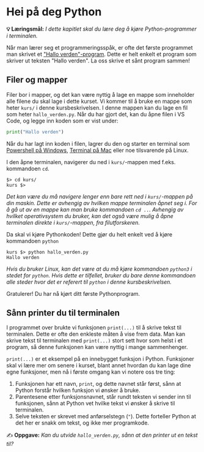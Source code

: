 Hei på deg Python
=================
**💡 Læringsmål:** _I dette kapitlet skal du lære deg å kjøre Python-programmer i terminalen._

Når man lærer seg et programmeringsspåk, er ofte det første programmet man skrivet et ["Hallo verden"-program](https://en.wikipedia.org/wiki/%22Hello,_World!%22_program). Dette er helt enkelt et program som skriver ut teksten "Hallo verden". La oss skrive et sånt program sammen!

Filer og mapper
---------------
Filer bor i mapper, og det kan være nyttig å lage en mappe som inneholder alle filene du skal lage i dette kurset. Vi kommer til å bruke en mappe som heter `kurs/` i denne kursbeskrivelsen. I denne mappen kan du lage en fil som heter `hallo_verden.py`. Når du har gjort det, kan du åpne filen i VS Code, og legge inn koden som er vist under:

```python
print("Hallo verden")
```

Når du har lagt inn koden i filen, lagrer du den og starter en terminal som [Powershell på Windows](https://learn.microsoft.com/en-us/powershell/scripting/windows-powershell/starting-windows-powershell), [Terminal på Mac](https://support.apple.com/guide/terminal/open-or-quit-terminal-apd5265185d-f365-44cb-8b09-71a064a42125/mac) eller noe tilsvarende på Linux.

I den åpne terminalen, navigerer du ned i `kurs/`-mappen med f.eks. kommandoen `cd`.

```shell
$> cd kurs/
kurs $>
```

_Det kan være du må navigere lenger enn bare rett ned i `kurs/`-mappen på din maskin. Dette er avhengig av hvilken mappe terminalen åpnet seg i. For å gå ut av en mappe kan man bruke kommandoen `cd ..`. Avhengig av hvilket operativsystem du bruker, kan det også være mulig å åpne terminalen direkte i `kurs/`-mappen, fra filutforskeren._

Da skal vi kjøre Pythonkoden! Dette gjør du helt enkelt ved å kjøre kommandoen `python`

```shell
kurs $> python hallo_verden.py
Hallo verden
```

_Hvis du bruker Linux, kan det være at du må kjøre kommandoen `python3` i stedet for `python`. Hvis dette er tilfellet, bruker du bare denne kommandoen alle steder hvor det er referert til `python` i denne kursbeskrivelsen._

Gratulerer! Du har nå kjørt ditt første Pythonprogram.

Sånn printer du til terminalen
------------------------------
I programmet over brukte vi funksjonen `print(...)` til å skrive tekst til terminalen. Dette er ofte den enkleste måten å vise frem data. Man kan skrive tekst til terminalen med `print(...)` stort sett hvor som helst i et program, så denne funksjonen kan være nyttig i mange sammenhenger.

`print(...)` er et eksempel på en innebygget funksjon i Python. Funksjoner skal vi lære mer om senere i kurset, blant annet hvordan du kan lage dine egne funksjoner, men nå i første omgang kan vi notere oss tre ting:
1. Funksjonen har ett navn, `print`, og dette navnet står først, sånn at Python forstår hvilken funksjon vi ønsker å bruke.
2. Parentesene etter funksjonsnavnet, står rundt teksten vi sender inn til funksjonen, sånn at Python vet hvilke tekst vi ønsker å skrive til terminalen.
3. Selve teksten er skrevet med anførselstegn (`"`). Dette forteller Python at det her er snakk om tekst, og ikke mer programkode.

✍️ **Oppgave:** _Kan du utvide `hallo_verden.py`, sånn at den printer ut en tekst til?_
